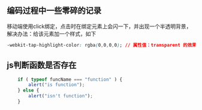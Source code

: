 编码过程中一些零碎的记录
------------------
移动端使用click绑定，点击时在绑定元素上会闪一下，并出现一个半透明背景，解决办法：给该元素加一个样式，如下
```CSS
-webkit-tap-highlight-color: rgba(0,0,0,0); // 属性值：transparent 的效果一样
```

js判断函数是否存在
------------------
```javascript
    if ( typeof funcName === "function" ) {
        alert("is function");
    } else {
        alert("isn't function");
    }
```